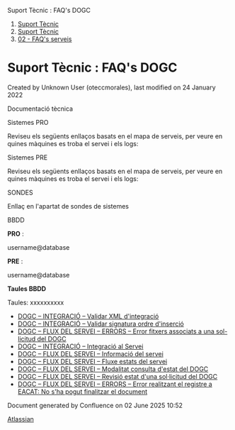 Suport Tècnic : FAQ's DOGC  

1.  [Suport Tècnic](index.html)
2.  [Suport Tècnic](13893782.html)
3.  [02 - FAQ's serveis](26313393.html)

Suport Tècnic : FAQ's DOGC
==========================

Created by Unknown User (oteccmorales), last modified on 24 January 2022

Documentació tècnica

Sistemes PRO

Reviseu els següents enllaços basats en el mapa de serveis, per veure en quines màquines es troba el servei i els logs:

  

     

Sistemes PRE

Reviseu els següents enllaços basats en el mapa de serveis, per veure en quines màquines es troba el servei i els logs:

  

     

  

  

  

SONDES

Enllaç en l'apartat de sondes de sistemes

BBDD

**PRO** :

username@database

**PRE** :

username@database

  

  

**Taules BBDD**

Taules:
xxxxxxxxxx

*   [DOGC – INTEGRACIÓ – Validar XML d'integració](26313519.html)
*   [DOGC – INTEGRACIÓ – Validar signatura ordre d'inserció](26313182.html)
*   [DOGC – FLUX DEL SERVEI – ERRORS – Error fitxers associats a una sol- licitud del DOGC](26313204.html)
*   [DOGC – INTEGRACIÓ – Integració al Servei](36341245.html)
*   [DOGC – FLUX DEL SERVEI – Informació del servei](40763393.html)
*   [DOGC – FLUX DEL SERVEI – Fluxe estats del servei](41519166.html)
*   [DOGC – FLUX DEL SERVEI – Modalitat consulta d'estat del DOGC](61931588.html)
*   [DOGC – FLUX DEL SERVEI – Revisió estat d'una sol·licitud del DOGC](81854629.html)
*   [DOGC – FLUX DEL SERVEI – ERRORS – Error realitzant el registre a EACAT: No s'ha pogut finalitzar el document](100008029.html)

Document generated by Confluence on 02 June 2025 10:52

[Atlassian](http://www.atlassian.com/)